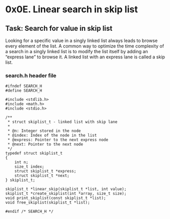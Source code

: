 # 0x0E. Linear search in skip list
## Task: Search for value in skip list
Looking for a specific value in a singly linked list always leads to browse every element of the list. A common way to optimize the time complexity of a search in a singly linked list is to modify the list itself by adding an “express lane” to browse it. A linked list with an express lane is called a skip list.

### search.h header file
```
#ifndef SEARCH_H
#define SEARCH_H

#include <stdlib.h>
#include <math.h>
#include <stdio.h>

/**
 * struct skiplist_t - linked list with skip lane
 *
 * @n: Integer stored in the node
 * @index: Index of the node in the list
 * @express: Pointer to the next express node
 * @next: Pointer to the next node
 */
typedef struct skiplist_t
{
	int n;
	size_t index;
	struct skiplist_t *express;
	struct skiplist_t *next;
} skiplist_t;

skiplist_t *linear_skip(skiplist_t *list, int value);
skiplist_t *create_skiplist(int *array, size_t size);
void print_skiplist(const skiplist_t *list);
void free_skiplist(skiplist_t *list);

#endif /* SEARCH_H */
```